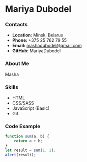 # Mariya Dubodel

### Contacts
- **Location:** Minsk, Belarus
- **Phone:** +375 25 762 79 55
- **Email:** mashadubodel@gmail.com
- **GitHub:** MariyaDubodel

### About Me
Masha

### Skills
- HTML
- CSS/SASS
- JavaScript (Basic)
- Git

### Code Example
```js
function sum(a, b) {
    return a + b;
}
let result = sum(1, 2);
alert(result);
```